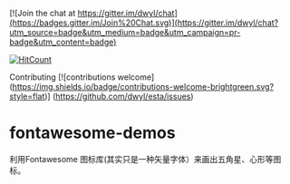 
[![Join the chat at https://gitter.im/dwyl/chat](https://badges.gitter.im/Join%20Chat.svg)](https://gitter.im/dwyl/chat?utm_source=badge&utm_medium=badge&utm_campaign=pr-badge&utm_content=badge)


[![HitCount](https://hitt.herokuapp.com/lulinliao/fontawesome-demos.svg)](https://github.com/lulinliao/fontawesome-demos)

Contributing [![contributions welcome]
(https://img.shields.io/badge/contributions-welcome-brightgreen.svg?style=flat)]
(https://github.com/dwyl/esta/issues)


# fontawesome-demos
利用Fontawesome 图标库(其实只是一种矢量字体）来画出五角星、心形等图标。
